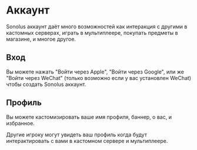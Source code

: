 # Аккаунт

Sonolus аккаунт даёт много возможностей как интеракция с другими в кастомных серверах, играть в мультиплеере, покупать предметы в магазине, и многое другое.

## Вход

Вы можете нажать "Войти через Apple", "Войти через Google", или же "Войти через WeChat" (только возможно если у вас установлен WeChat) чтобы создать Sonolus аккаунт.

## Профиль

Вы можете кастомизировать ваше имя профиля, баннер, о вас, и избранное.

Другие игроку могут увидеть ваш профиль когда будут интерактировать с вами в кастомном сервере и мультиплеере.
